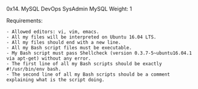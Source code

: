 0x14. MySQL
DevOps
SysAdmin
MySQL
 Weight: 1

Requirements:

	- Allowed editors: vi, vim, emacs.
	- All my files will be interpreted on Ubuntu 16.04 LTS.
	- All my files should end with a new line.
	- All my Bash script files must be executable.
	- My Bash script must pass Shellcheck (version 0.3.7-5~ubuntu16.04.1 via apt-get) without any error.
	- The first line of all my Bash scripts should be exactly #!/usr/bin/env bash.
	- The second line of all my Bash scripts should be a comment explaining what is the script doing.
